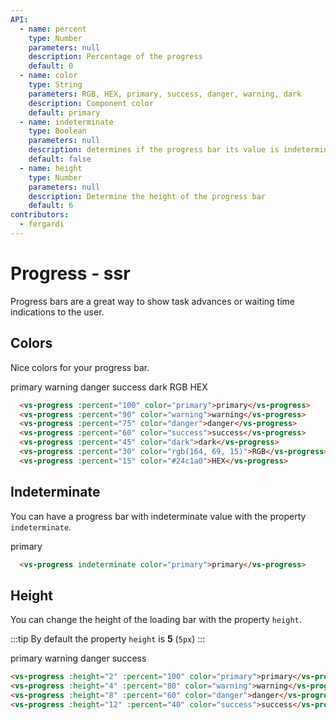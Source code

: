 ```yaml
---
API:
  - name: percent
    type: Number
    parameters: null
    description: Percentage of the progress
    default: 0
  - name: color
    type: String
    parameters: RGB, HEX, primary, success, danger, warning, dark
    description: Component color
    default: primary
  - name: indeterminate
    type: Boolean
    parameters: null
    description: determines if the progress bar its value is indeterminate and adds an animation
    default: false
  - name: height
    type: Number
    parameters: null
    description: Determine the height of the progress bar
    default: 6
contributors:
  - fergardi
---
```


# Progress **- ssr**

<box header>

  Progress bars are a great way to show task advances or waiting time indications to the user.

</box>


<box>

## Colors

Nice colors for your progress bar.

<vuecode md>
<div slot="demo">
  <vs-progress :percent="100" color="primary">primary</vs-progress>
  <vs-progress :percent="90" color="warning">warning</vs-progress>
  <vs-progress :percent="75" color="danger">danger</vs-progress>
  <vs-progress :percent="60" color="success">success</vs-progress>
  <vs-progress :percent="45" color="dark">dark</vs-progress>
  <vs-progress :percent="30" color="rgb(164, 69, 15)">RGB</vs-progress>
  <vs-progress :percent="15" color="#24c1a0">HEX</vs-progress>
</div>
<div slot="code">

```html
  <vs-progress :percent="100" color="primary">primary</vs-progress>
  <vs-progress :percent="90" color="warning">warning</vs-progress>
  <vs-progress :percent="75" color="danger">danger</vs-progress>
  <vs-progress :percent="60" color="success">success</vs-progress>
  <vs-progress :percent="45" color="dark">dark</vs-progress>
  <vs-progress :percent="30" color="rgb(164, 69, 15)">RGB</vs-progress>
  <vs-progress :percent="15" color="#24c1a0">HEX</vs-progress>
```

</div>
</vuecode>

</box>


<box>

## Indeterminate

You can have a progress bar with indeterminate value with the property `indeterminate`.

<vuecode md>
<div slot="demo">
  <vs-progress indeterminate color="primary">primary</vs-progress>
</div>
<div slot="code">

```html
  <vs-progress indeterminate color="primary">primary</vs-progress>
```

</div>
</vuecode>

</box>


<box>

## Height

You can change the height of the loading bar with the property `height`.

:::tip
By default the property `height` is **5** (`5px`)
:::

<vuecode md>
<div slot="demo">
  <vs-progress :height="2" :percent="100" color="primary">primary</vs-progress>
  <vs-progress :height="4" :percent="80" color="warning">warning</vs-progress>
  <vs-progress :height="8" :percent="60" color="danger">danger</vs-progress>
  <vs-progress :height="12" :percent="40" color="success">success</vs-progress>
</div>
<div slot="code">

```html
<vs-progress :height="2" :percent="100" color="primary">primary</vs-progress>
<vs-progress :height="4" :percent="80" color="warning">warning</vs-progress>
<vs-progress :height="8" :percent="60" color="danger">danger</vs-progress>
<vs-progress :height="12" :percent="40" color="success">success</vs-progress>
```

</div>
</vuecode>

</box>

